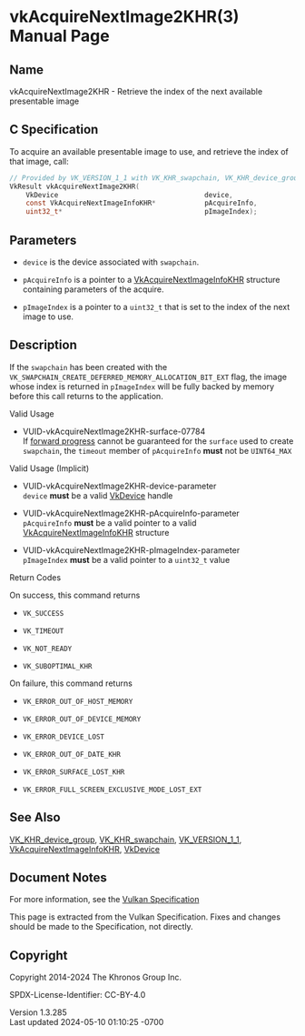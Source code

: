 # vkAcquireNextImage2KHR(3) Manual Page

## Name

vkAcquireNextImage2KHR - Retrieve the index of the next available
presentable image



## <a href="#_c_specification" class="anchor"></a>C Specification

To acquire an available presentable image to use, and retrieve the index
of that image, call:

``` c
// Provided by VK_VERSION_1_1 with VK_KHR_swapchain, VK_KHR_device_group with VK_KHR_swapchain
VkResult vkAcquireNextImage2KHR(
    VkDevice                                    device,
    const VkAcquireNextImageInfoKHR*            pAcquireInfo,
    uint32_t*                                   pImageIndex);
```

## <a href="#_parameters" class="anchor"></a>Parameters

- `device` is the device associated with `swapchain`.

- `pAcquireInfo` is a pointer to a
  [VkAcquireNextImageInfoKHR](https://registry.khronos.org/vulkan/specs/1.3-extensions/man/html/VkAcquireNextImageInfoKHR.html) structure
  containing parameters of the acquire.

- `pImageIndex` is a pointer to a `uint32_t` that is set to the index of
  the next image to use.

## <a href="#_description" class="anchor"></a>Description

If the `swapchain` has been created with the
`VK_SWAPCHAIN_CREATE_DEFERRED_MEMORY_ALLOCATION_BIT_EXT` flag, the image
whose index is returned in `pImageIndex` will be fully backed by memory
before this call returns to the application.

Valid Usage

- <a href="#VUID-vkAcquireNextImage2KHR-surface-07784"
  id="VUID-vkAcquireNextImage2KHR-surface-07784"></a>
  VUID-vkAcquireNextImage2KHR-surface-07784  
  If <a
  href="https://registry.khronos.org/vulkan/specs/1.3-extensions/html/vkspec.html#swapchain-acquire-forward-progress"
  target="_blank" rel="noopener">forward progress</a> cannot be
  guaranteed for the `surface` used to create `swapchain`, the `timeout`
  member of `pAcquireInfo` **must** not be `UINT64_MAX`

Valid Usage (Implicit)

- <a href="#VUID-vkAcquireNextImage2KHR-device-parameter"
  id="VUID-vkAcquireNextImage2KHR-device-parameter"></a>
  VUID-vkAcquireNextImage2KHR-device-parameter  
  `device` **must** be a valid [VkDevice](https://registry.khronos.org/vulkan/specs/1.3-extensions/man/html/VkDevice.html) handle

- <a href="#VUID-vkAcquireNextImage2KHR-pAcquireInfo-parameter"
  id="VUID-vkAcquireNextImage2KHR-pAcquireInfo-parameter"></a>
  VUID-vkAcquireNextImage2KHR-pAcquireInfo-parameter  
  `pAcquireInfo` **must** be a valid pointer to a valid
  [VkAcquireNextImageInfoKHR](https://registry.khronos.org/vulkan/specs/1.3-extensions/man/html/VkAcquireNextImageInfoKHR.html) structure

- <a href="#VUID-vkAcquireNextImage2KHR-pImageIndex-parameter"
  id="VUID-vkAcquireNextImage2KHR-pImageIndex-parameter"></a>
  VUID-vkAcquireNextImage2KHR-pImageIndex-parameter  
  `pImageIndex` **must** be a valid pointer to a `uint32_t` value

Return Codes

On success, this command returns  
- `VK_SUCCESS`

- `VK_TIMEOUT`

- `VK_NOT_READY`

- `VK_SUBOPTIMAL_KHR`

On failure, this command returns  
- `VK_ERROR_OUT_OF_HOST_MEMORY`

- `VK_ERROR_OUT_OF_DEVICE_MEMORY`

- `VK_ERROR_DEVICE_LOST`

- `VK_ERROR_OUT_OF_DATE_KHR`

- `VK_ERROR_SURFACE_LOST_KHR`

- `VK_ERROR_FULL_SCREEN_EXCLUSIVE_MODE_LOST_EXT`

## <a href="#_see_also" class="anchor"></a>See Also

[VK_KHR_device_group](https://registry.khronos.org/vulkan/specs/1.3-extensions/man/html/VK_KHR_device_group.html),
[VK_KHR_swapchain](https://registry.khronos.org/vulkan/specs/1.3-extensions/man/html/VK_KHR_swapchain.html),
[VK_VERSION_1_1](https://registry.khronos.org/vulkan/specs/1.3-extensions/man/html/VK_VERSION_1_1.html),
[VkAcquireNextImageInfoKHR](https://registry.khronos.org/vulkan/specs/1.3-extensions/man/html/VkAcquireNextImageInfoKHR.html),
[VkDevice](https://registry.khronos.org/vulkan/specs/1.3-extensions/man/html/VkDevice.html)

## <a href="#_document_notes" class="anchor"></a>Document Notes

For more information, see the <a
href="https://registry.khronos.org/vulkan/specs/1.3-extensions/html/vkspec.html#vkAcquireNextImage2KHR"
target="_blank" rel="noopener">Vulkan Specification</a>

This page is extracted from the Vulkan Specification. Fixes and changes
should be made to the Specification, not directly.

## <a href="#_copyright" class="anchor"></a>Copyright

Copyright 2014-2024 The Khronos Group Inc.

SPDX-License-Identifier: CC-BY-4.0

Version 1.3.285  
Last updated 2024-05-10 01:10:25 -0700
